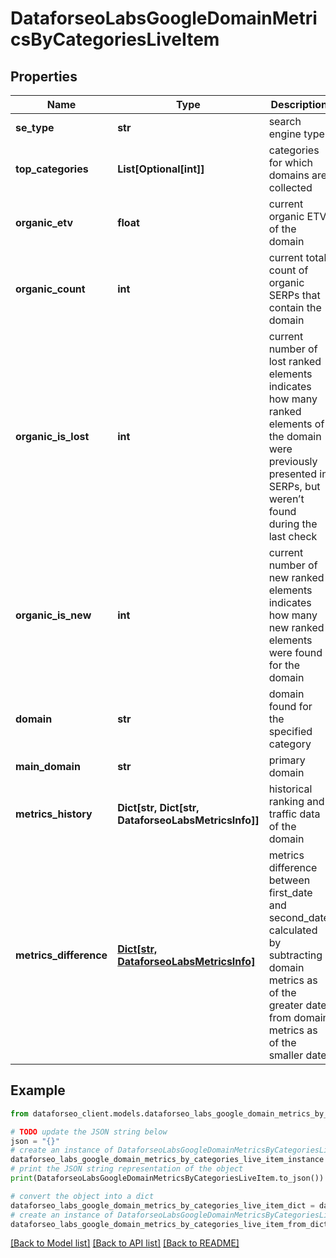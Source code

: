 # DataforseoLabsGoogleDomainMetricsByCategoriesLiveItem


## Properties

Name | Type | Description | Notes
------------ | ------------- | ------------- | -------------
**se_type** | **str** | search engine type | [optional] 
**top_categories** | **List[Optional[int]]** | categories for which domains are collected | [optional] 
**organic_etv** | **float** | current organic ETV of the domain | [optional] 
**organic_count** | **int** | current total count of organic SERPs that contain the domain | [optional] 
**organic_is_lost** | **int** | current number of lost ranked elements indicates how many ranked elements of the domain were previously presented in SERPs, but weren’t found during the last check | [optional] 
**organic_is_new** | **int** | current number of new ranked elements indicates how many new ranked elements were found for the domain | [optional] 
**domain** | **str** | domain found for the specified category | [optional] 
**main_domain** | **str** | primary domain | [optional] 
**metrics_history** | **Dict[str, Dict[str, DataforseoLabsMetricsInfo]]** | historical ranking and traffic data of the domain | [optional] 
**metrics_difference** | [**Dict[str, DataforseoLabsMetricsInfo]**](DataforseoLabsMetricsInfo.md) | metrics difference between first_date and second_date calculated by subtracting domain metrics as of the greater date from domain metrics as of the smaller date | [optional] 

## Example

```python
from dataforseo_client.models.dataforseo_labs_google_domain_metrics_by_categories_live_item import DataforseoLabsGoogleDomainMetricsByCategoriesLiveItem

# TODO update the JSON string below
json = "{}"
# create an instance of DataforseoLabsGoogleDomainMetricsByCategoriesLiveItem from a JSON string
dataforseo_labs_google_domain_metrics_by_categories_live_item_instance = DataforseoLabsGoogleDomainMetricsByCategoriesLiveItem.from_json(json)
# print the JSON string representation of the object
print(DataforseoLabsGoogleDomainMetricsByCategoriesLiveItem.to_json())

# convert the object into a dict
dataforseo_labs_google_domain_metrics_by_categories_live_item_dict = dataforseo_labs_google_domain_metrics_by_categories_live_item_instance.to_dict()
# create an instance of DataforseoLabsGoogleDomainMetricsByCategoriesLiveItem from a dict
dataforseo_labs_google_domain_metrics_by_categories_live_item_from_dict = DataforseoLabsGoogleDomainMetricsByCategoriesLiveItem.from_dict(dataforseo_labs_google_domain_metrics_by_categories_live_item_dict)
```
[[Back to Model list]](../README.md#documentation-for-models) [[Back to API list]](../README.md#documentation-for-api-endpoints) [[Back to README]](../README.md)



